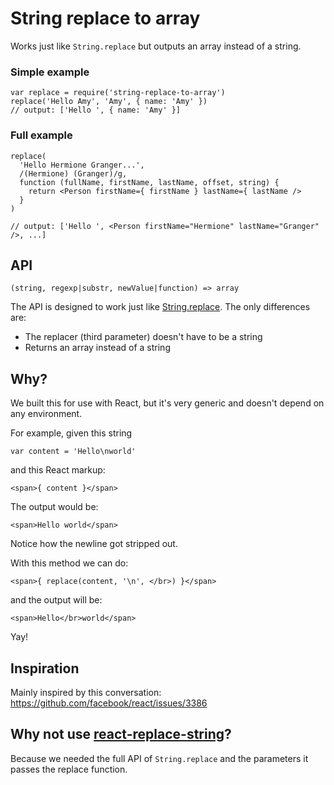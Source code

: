 # String replace to array

Works just like `String.replace` but outputs an array instead of a string.

### Simple example

```
var replace = require('string-replace-to-array')
replace('Hello Amy', 'Amy', { name: 'Amy' })
// output: ['Hello ', { name: 'Amy' }]
```

### Full example

```
replace(
  'Hello Hermione Granger...',
  /(Hermione) (Granger)/g,
  function (fullName, firstName, lastName, offset, string) {
    return <Person firstName={ firstName } lastName={ lastName />
  }
)

// output: ['Hello ', <Person firstName="Hermione" lastName="Granger" />, ...]
```

## API

```
(string, regexp|substr, newValue|function) => array
```

The API is designed to work just like [String.replace](https://developer.mozilla.org/en-US/docs/Web/JavaScript/Reference/Global_Objects/String/replace). The only differences are:

- The replacer (third parameter) doesn't have to be a string
- Returns an array instead of a string

## Why?

We built this for use with React, but it's very generic and doesn't depend on any environment.

For example, given this string

```
var content = 'Hello\nworld'
```

and this React markup:

```
<span>{ content }</span>
```

The output would be:

```
<span>Hello world</span>
```

Notice how the newline got stripped out.

With this method we can do:

```
<span>{ replace(content, '\n', </br>) }</span>
```

and the output will be:

```
<span>Hello</br>world</span>
```

Yay!

## Inspiration

Mainly inspired by this conversation: https://github.com/facebook/react/issues/3386

## Why not use [react-replace-string](https://github.com/iansinnott/react-string-replace)?

Because we needed the full API of `String.replace` and the parameters it passes the replace function.

